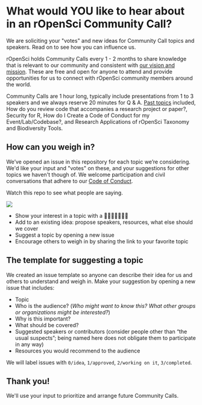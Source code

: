 # What would YOU like to hear about in an rOpenSci Community Call? 

We are soliciting your "votes" and new ideas for Community Call topics and speakers. Read on to see how you can influence us. 

rOpenSci holds Community Calls every 1 - 2 months to share knowledge that is relevant to our community and consistent with [our vision and mission](https://ropensci.org/about/). These are free and open for anyone to attend and provide opportunities for us to connect with rOpenSci community members around the world.

Community Calls are 1 hour long, typically include presentations from 1 to 3 speakers and we always reserve 20 minutes for Q & A. [Past topics](https://ropensci.org/commcalls/) included, How do you review code that accompanies a research project or paper?, Security for R, How do I Create a Code of Conduct for my Event/Lab/Codebase?, and Research Applications of rOpenSci Taxonomy and Biodiversity Tools.

## How can you weigh in?

We’ve opened an issue in this repository for each topic we’re considering. We'd like your input and "votes" on these, and your suggestions for other topics we haven't though of. We welcome participation and civil conversations that adhere to our [Code of Conduct](https://ropensci.org/code-of-conduct/).

Watch this repo to see what people are saying.

![](https://i.imgur.com/YXdUmjr.png)

- Show your interest in a topic with a 👍🏼🎉🚀👎🏼😕
- Add to an existing idea: propose speakers, resources, what else should we cover
- Suggest a topic by opening a new issue
- Encourage others to weigh in by sharing the link to your favorite topic

## The template for suggesting a topic

We created an issue template so anyone can describe their idea for us and others to understand and weigh in. Make your suggestion by opening a new issue that includes:

- Topic
- Who is the audience? (_Who might want to know this? What other groups or organizations might be interested?_)
- Why is this important?
- What should be covered?
- Suggested speakers or contributors (consider people other than “the usual suspects”; being named here does not obligate them to participate in any way)
- Resources you would recommend to the audience

We will label issues with `0/idea`, `1/approved`, `2/working on it`, `3/completed`. 

## Thank you!
We'll use your input to prioritize and arrange future Community Calls. 
